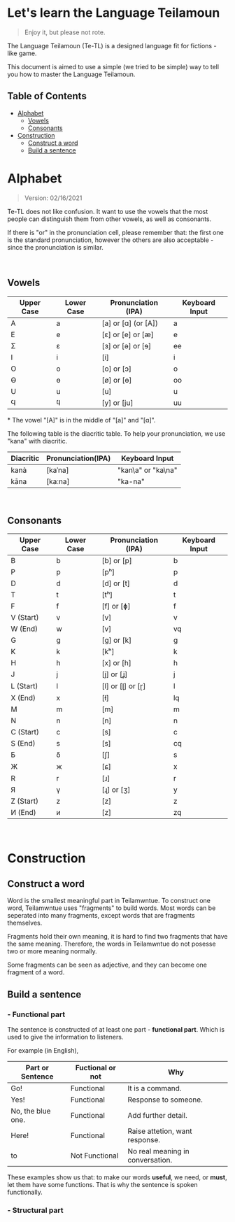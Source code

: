 <h1>Let's learn the Language Teilamoun</h1>

> Enjoy it, but please not rote.

The Language Teilamoun (Te-TL) is a designed language fit for fictions - like game.

This document is aimed to use a simple (we tried to be simple) way to tell you
how to master the Language Teilamoun. 

<span id="toc"></span>
<h2> Table of Contents </h2>


- [Alphabet](#alphabet)
  - [Vowels](#vowels)
  - [Consonants](#consonants)
- [Construction](#construction)
  - [Construct a word](#construct-a-word)
  - [Build a sentence](#build-a-sentence)

Alphabet
=======================================

> Version: 02/16/2021

Te-TL does not like confusion. It want to use the vowels that the most people
can distinguish them from other vowels, as well as consonants.

If there is "or" in the pronunciation cell, please remember that:
the first one is the standard pronunciation,
however the others are also acceptable - since the pronunciation is similar.

<br>


Vowels
------


| Upper Case | Lower Case | Pronunciation (IPA) | Keyboard Input |
| ---------- | ---------- | ------------------- | -------------- |
| A          | a          | [a] or [ɑ] (or [A]) | a              |
| E          | e          | [ɛ] or [e] or [æ]   | e              |
| Σ          | ε          | [ɜ] or [ə] or [ɘ]   | ee             |
| I          | i          | [i]                 | i              |
| O          | o          | [o] or [ɔ]          | o              |
| Ѳ          | ѳ          | [ø] or [ɵ]          | oo             |
| U          | u          | [u]                 | u              |
| Ϥ          | ϥ          | [y] or [ju]         | uu             |

\* The vowel "[A]" is in the middle of "[a]" and "[ɑ]".

The following table is the diacritic table.
To help your pronunciation, we use "kana" with diacritic.


| Diacritic | Pronunciation(IPA) | Keyboard Input     |
| --------- | ------------------ | ------------------ |
| kanà      | [kaˈna]            | "kan\a" or "ka\na" |
| kāna      | [kaːna]            | "ka-na"            |


<br>


Consonants
----------

| Upper Case | Lower Case | Pronunciation (IPA) | Keyboard Input |
| ---------- | ---------- | ------------------- | -------------- |
| B          | b          | [b] or [p]          | b              |
| P          | p          | [pʰ]                | p              |
| D          | d          | [d] or [t]          | d              |
| T          | t          | [tʰ]                | t              |
| F          | f          | [f] or [ɸ]          | f              |
| V (Start)  | v          | [v]                 | v              |
| W (End)    | w          | [v]                 | vq             |
| G          | g          | [ɡ] or [k]          | g              |
| K          | k          | [kʰ]                | k              |
| H          | h          | [x] or [h]          | h              |
| J          | j          | [j] or [ʝ]          | j              |
| L (Start)  | l          | [l] or [ɭ] or [ɽ]   | l              |
| X (End)    | x          | [ɫ]                 | lq             |
| M          | m          | [m]                 | m              |
| N          | n          | [n]                 | n              |
| C (Start)  | c          | [s]                 | c              |
| S (End)    | s          | [s]                 | cq             |
| Б          | δ          | [ʃ]                 | s              |
| Ж          | ж          | [ɕ]                 | x              |
| R          | r          | [ɹ]                 | r              |
| Я          | γ          | [ɻ] or [ʒ]          | y              |
| Z (Start)  | z          | [z]                 | z              |
| И (End)    | и          | [z]                 | zq             |


<br>

Construction
=======================================

Construct a word
----------------

Word is the smallest meaningful part in Teilamwntue. To construct one word,
Teilamwntue uses "fragments" to build words. Most words can be seperated into many 
fragments, except words that are fragments themselves.

Fragments hold their own meaning, it is hard to find two fragments that have the same
meaning. Therefore, the words in Teilamwntue do not posesse two or more meaning normally.

Some fragments can be seen as adjective, and they can become one fragment of a word.


Build a sentence
----------------

<h3>- Functional part</h3>

The sentence is constructed of at least one part - **functional part**. 
Which is used to give the information to listeners.

For example (in English),

| Part or Sentence  | Fuctional or not | Why                              |
| ----------------- | ---------------- | -------------------------------- |
| Go!               | Functional       | It is a command.                 |
| Yes!              | Functional       | Response to someone.             |
| No, the blue one. | Functional       | Add further detail.              |
| Here!             | Functional       | Raise attetion, want response.   |
| to                | Not Functional   | No real meaning in conversation. |

These examples show us that: to make our words **useful**, we need, or **must**,
let them have some functions. That is why the sentence is spoken functionally.

<h3>- Structural part</h3>

